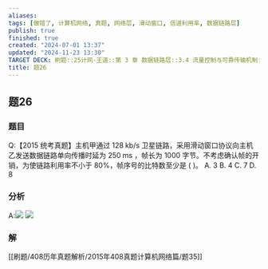 ```yaml
---
aliases: 
tags: [做错了, 计算机网络, 真题, 网络层, 滑动窗口, 信道利用率, 数据链路层]
publish: true
finished: true
created: "2024-07-01 13:37"
updated: "2024-11-23 13:30"
TARGET DECK: 刷题::25计网-王道::第 3 章 数据链路层::3.4 流量控制与可靠传输机制::题26
title: 题26
---
```

## 题26
### 题目
Q:【2015 统考真题】主机甲通过 ${128}\mathrm{\;{kb}}/\mathrm{s}$ 卫星链路，采用滑动窗口协议向主机乙发送数据链路单向传播时延为 ${250}\mathrm{\;{ms}}$ ，帧长为 1000 字节。不考虑确认帧的开销，为使链路利用率不小于 80%，帧序号的比特数至少是 ( )。
A. 3 
B. 4 
C. 7 
D. 8
### 分析
A:![](https://img.hwenyi.tech/202407112246646.webp)
![](https://img.hwenyi.tech/202407112248124.webp)
### 解
[[刷题/408历年真题解析/2015年408真题计算机网络篇/题35]]

